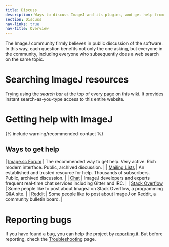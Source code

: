 ```yaml
---
title: Discuss
description: Ways to discuss ImageJ and its plugins, and get help from the community.
section: Discuss
nav-links: true
nav-title: Overview
---
```


The ImageJ community firmly believes in public discussion of the software. In
this way, each question benefits not only the one asking, but everyone in the
community, including everyone who subsequently does a web search on the same
topic.

# Searching ImageJ resources

Trying using the *search bar* at the top of every page on this wiki.
It provides instant search-as-you-type access to this entire website.
<!--
It not only indexes content from this website, but also content from other
public channels including the Image.sc Forum, GitHub, chat rooms, and more.
-->

# Getting help with ImageJ

{% include warning/recommended-contact %}

## Ways to get help

| [Image.sc Forum](https://forum.image.sc/)                           | The recommended way to get help. Very active. Rich modern interface. Public, archived discussion.    |
| [Mailing Lists](/discuss/mailing-lists)                             | An established and trusted resource for help. Thousands of subscribers. Public, archived discussion. |
| [Chat](/discuss/chat)                                               | ImageJ developers and experts frequent real-time chat services including Gitter and IRC.             |
| [Stack Overflow](https://stackoverflow.com/questions/tagged/imagej) | Some people like to post about ImageJ on Stack Overflow, a programming Q&amp;A site.                 |
| [Reddit](https://www.reddit.com/r/ImageJ/)                          | Some people like to post about ImageJ on Reddit, a community bulletin board.                         |

# Reporting bugs

If you have found a bug, you can help the project by [reporting it](/discuss/bugs).
But before reporting, check the [Troubleshooting](/learn/troubleshooting) page.
